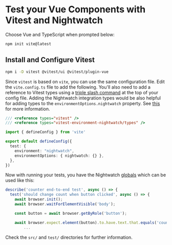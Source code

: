 # Test your Vue Components with Vitest and Nightwatch

Choose Vue and TypeScript when prompted below:

```bash
npm init vite@latest
``` 

## Install and Configure Vitest

```bash
npm i -D vitest @vitest/ui @vitest/plugin-vue
```

Since `vitest` is based on `vite`, you can use the same configuration file. Edit
the `vite.config.ts` file to add the following. You'll also need to add a
reference to Vitest types using a [triple slash
command](https://www.typescriptlang.org/docs/handbook/triple-slash-directives.html#-reference-types-)
at the top of your config file. Adding the Nightwatch integration types would be
also helpful for adding types to the `environmentOptions.nightwatch` property.
See [this](https://github.com/Aslemammad/vitest-environment-nightwatch#types) for more information.

```ts
/// <reference types="vitest" />
/// <reference types="vitest-environment-nightwatch/types" />

import { defineConfig } from 'vite'

export default defineConfig({
  test: {
    environment: "nightwatch",
    environmentOptions: { nightwatch: {} },
  },
})
```

Now with running your tests, you have the Nightwatch
[globals](https://github.com/Aslemammad/vitest-environment-nightwatch#api) which can be used
like this:

```ts
describe('counter end-to-end test', async () => {
  test('should change count when button clicked', async () => {
    await browser.init();
    await browser.waitForElementVisible('body');

    const button = await browser.getByRole('button');

    await browser.expect.element(button).to.have.text.that.equals('count is 0');
		...
```

Check the `src/` and `test/` directories for further information.
